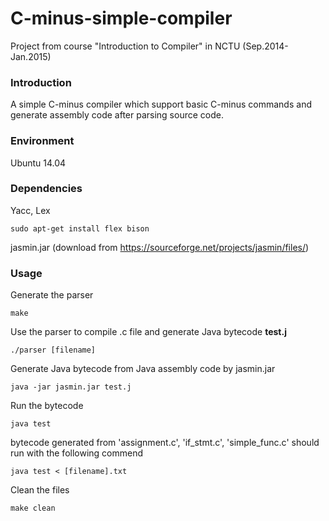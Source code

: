 # C-minus-simple-compiler
Project from course "Introduction to Compiler" in NCTU (Sep.2014-Jan.2015)

### Introduction
A simple C-minus compiler which support basic C-minus commands and generate assembly code after parsing source code.

### Environment
Ubuntu 14.04

### Dependencies
Yacc, Lex
```
sudo apt-get install flex bison
```
jasmin.jar (download from https://sourceforge.net/projects/jasmin/files/)


### Usage
Generate the parser
```
make
```
Use the parser to compile .c file and generate Java bytecode **test.j**
```
./parser [filename]
```
Generate Java bytecode from Java assembly code by jasmin.jar
```
java -jar jasmin.jar test.j
```
Run the bytecode
```
java test
```
bytecode generated from 'assignment.c', 'if_stmt.c', 'simple_func.c' should run with the following commend
```
java test < [filename].txt
```
Clean the files
```
make clean
```
